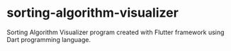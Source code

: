 # sorting-algorithm-visualizer
Sorting Algorithm Visualizer program created with Flutter framework using Dart programming language.

